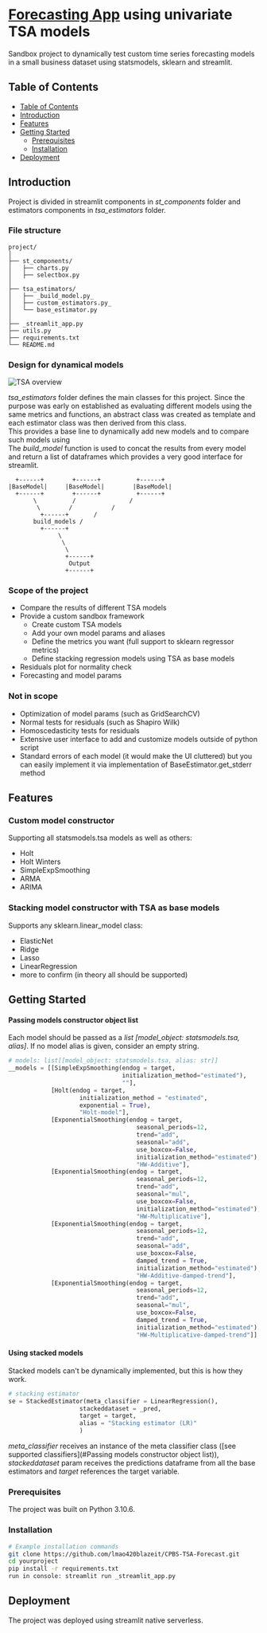 # [Forecasting App](https://cpbs-tsa-forecast.streamlit.app/) using univariate TSA models

Sandbox project to dynamically test custom time series forecasting models in a small business dataset using statsmodels, sklearn and streamlit.

## Table of Contents

- [Table of Contents](#table-of-contents)
- [Introduction](#introduction)
- [Features](#features)
- [Getting Started](#getting-started)
  - [Prerequisites](#prerequisites)
  - [Installation](#installation)
- [Deployment](#deployment)

## Introduction

Project is divided in streamlit components in *st_components* folder and estimators components in *tsa_estimators* folder.

### File structure
```
project/
│
├── st_components/
│   ├── charts.py
│   ├── selectbox.py
│
├── tsa_estimators/
│   ├── _build_model.py_
│   ├── custom_estimators.py_
│   └── base_estimator.py
│
├── _streamlit_app.py
├── utils.py
├── requirements.txt
└── README.md
```
### Design for dynamical models

![TSA overview](img/tsa_estimators.png)

*tsa_estimators* folder defines the main classes for this project. Since the purpose was early on established as evaluating different models using the same metrics and functions, an abstract class was created as template and each estimator class was then derived from this class. 
\
This provides a base line to dynamically add new models and to compare such models using 
\
The *build_model* function is used to concat the results from every model and return a list of dataframes which provides a very good interface for streamlit.
```
  +------+        +------+          +------+
|BaseModel|     |BaseModel|        |BaseModel|
  +------+        +------+          +------+
       \          /               /
        \        /           /
         +------+       /
       build_models /
         +------+
              \
               \
                \
                +------+
                 Output
                +------+
```
### Scope of the project

- Compare the results of different TSA models
- Provide a custom sandbox framework
    - Create custom TSA models
    - Add your own model params and aliases
    - Define the metrics you want (full support to sklearn regressor metrics)
    - Define stacking regression models using TSA as base models
- Residuals plot for normality check
- Forecasting and model params

### Not in scope

- Optimization of model params (such as GridSearchCV)
- Normal tests for residuals (such as Shapiro Wilk)
- Homoscedasticity tests for residuals
- Extensive user interface to add and customize models outside of python script
- Standard errors of each model (it would make the UI cluttered) but you can easily implement it via implementation of BaseEstimator.get_stderr method

## Features

### Custom model constructor

Supporting all statsmodels.tsa models as well as others:
- Holt
- Holt Winters
- SimpleExpSmoothing
- ARMA
- ARIMA

### Stacking model constructor with TSA as base models

Supports any sklearn.linear_model class:
- ElasticNet
- Ridge
- Lasso
- LinearRegression
- more to confirm (in theory all should be supported)

## Getting Started

#### Passing models constructor object list

Each model should be passed as a *list [model_object: statsmodels.tsa, alias]*. If no model alias is given, consider an empty string.

``` Python
# models: list[[model_object: statsmodels.tsa, alias: str]]
__models = [[SimpleExpSmoothing(endog = target, 
                                initialization_method="estimated"),
                                ""],
            [Holt(endog = target,
                    initialization_method = "estimated", 
                    exponential = True),
                    "Holt-model"],
            [ExponentialSmoothing(endog = target, 
                                    seasonal_periods=12, 
                                    trend="add", 
                                    seasonal="add", 
                                    use_boxcox=False, 
                                    initialization_method="estimated"),
                                    "HW-Additive"],
            [ExponentialSmoothing(endog = target, 
                                    seasonal_periods=12, 
                                    trend="add", 
                                    seasonal="mul", 
                                    use_boxcox=False, 
                                    initialization_method="estimated"),
                                    "HW-Multiplicative"],
            [ExponentialSmoothing(endog = target, 
                                    seasonal_periods=12, 
                                    trend="add", 
                                    seasonal="add", 
                                    use_boxcox=False,
                                    damped_trend = True,
                                    initialization_method="estimated"),
                                    "HW-Additive-damped-trend"],
            [ExponentialSmoothing(endog = target, 
                                    seasonal_periods=12, 
                                    trend="add", 
                                    seasonal="mul", 
                                    use_boxcox=False,
                                    damped_trend = True,
                                    initialization_method="estimated"),
                                    "HW-Multiplicative-damped-trend"]] 
```

#### Using stacked models

Stacked models can't be dynamically implemented, but this is how they work.

``` Python
# stacking estimator
se = StackedEstimator(meta_classifier = LinearRegression(),
                    stackeddataset = _pred,
                    target = target,
                    alias = "Stacking estimator (LR)"
                    )
```

*meta_classifier* receives an instance of the meta classifier class ([see supported classifiers](#Passing models constructor object list)), *stackeddataset* param receives the predictions dataframe from all the base estimators and *target* references the target variable.

### Prerequisites

The project was built on Python 3.10.6.

### Installation

```bash
# Example installation commands
git clone https://github.com/lmao420blazeit/CPBS-TSA-Forecast.git
cd yourproject
pip install -r requirements.txt
run in console: streamlit run _streamlit_app.py
```
## Deployment

The project was deployed using streamlit native serverless. 

